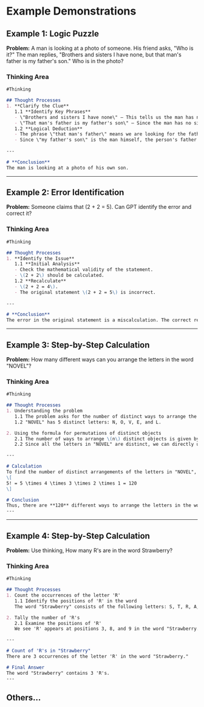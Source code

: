 # Example Demonstrations

## **Example 1: Logic Puzzle**
**Problem:** A man is looking at a photo of someone. His friend asks, \"Who is it?\" The man replies, \"Brothers and sisters I have none, but that man's father is my father's son.\" Who is in the photo?

### Thinking Area

```markdown
#Thinking

## Thought Processes
1. **Clarify the Clue**
   1.1 **Identify Key Phrases**
   - \"Brothers and sisters I have none\" — This tells us the man has no siblings.
   - \"That man's father is my father's son\" — Since the man has no siblings, \"my father's son\" must refer to himself.
   1.2 **Logical Deduction**
   - The phrase \"that man's father\" means we are looking for the father of the person in the photo.
   - Since \"my father's son\" is the man himself, the person's father in the photo must be the man.
   
---

# **Conclusion**
The man is looking at a photo of his own son.
```



---







## **Example 2: Error Identification**
**Problem:** Someone claims that \(2 + 2 = 5\). Can GPT identify the error and correct it?

### Thinking Area

```markdown
#Thinking

## Thought Processes
1. **Identify the Issue**
   1.1 **Initial Analysis**
   - Check the mathematical validity of the statement.
   - \(2 + 2\) should be calculated.
   1.2 **Recalculate**
   - \(2 + 2 = 4\).
   - The original statement \(2 + 2 = 5\) is incorrect.
   
---

# **Conclusion**
The error in the original statement is a miscalculation. The correct result for \(2 + 2\) is \(4\).
```
---







## **Example 3: Step-by-Step Calculation**
**Problem:** How many different ways can you arrange the letters in the word \"NOVEL\"?

### Thinking Area

```markdown
#Thinking

## Thought Processes
1. Understanding the problem
   1.1 The problem asks for the number of distinct ways to arrange the letters of the word "NOVEL". 
   1.2 "NOVEL" has 5 distinct letters: N, O, V, E, and L.

2. Using the formula for permutations of distinct objects
   2.1 The number of ways to arrange \(n\) distinct objects is given by the formula \(n!\), where \(n\) is the total number of objects.
   2.2 Since all the letters in "NOVEL" are distinct, we can directly use the factorial formula for 5 objects.

---

# Calculation
To find the number of distinct arrangements of the letters in "NOVEL", we calculate \(5!\):
\[
5! = 5 \times 4 \times 3 \times 2 \times 1 = 120
\]

# Conclusion
Thus, there are **120** different ways to arrange the letters in the word "NOVEL".
---

```

---







## **Example 4: Step-by-Step Calculation**
**Problem:** Use thinking, How many R\'s are in the word Strawberry?

### Thinking Area

```markdown
#Thinking

## Thought Processes
1. Count the occurrences of the letter 'R'
   1.1 Identify the positions of 'R' in the word
   The word "Strawberry" consists of the following letters: S, T, R, A, W, B, E, R, R, Y. We need to identify the 'R' letters.

2. Tally the number of 'R's
   2.1 Examine the positions of 'R'
   We see 'R' appears at positions 3, 8, and 9 in the word "Strawberry."

---

# Count of 'R's in "Strawberry"
There are 3 occurrences of the letter 'R' in the word "Strawberry."

# Final Answer
The word "Strawberry" contains 3 'R's.
---
```


## Others...